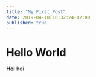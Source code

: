 ```yaml
---
title: "My First Post"
date: 2019-04-18T16:32:24+02:00
published: true
---
```


# Hello World

**Hei** hei 